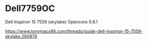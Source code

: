 # Dell7759OC
Dell Inspiron 15 7559 (skylake) Opencore 0.6.1

https://www.tonymacx86.com/threads/guide-dell-inspiron-15-7559-skylake.260876
